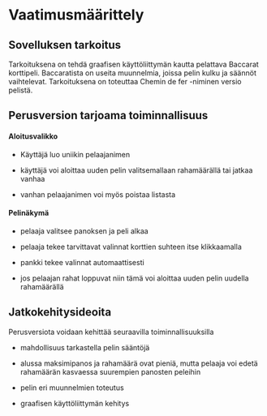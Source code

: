 # Vaatimusmäärittely

## Sovelluksen tarkoitus

Tarkoituksena on tehdä graafisen käyttöliittymän kautta pelattava Baccarat korttipeli. Baccaratista on useita muunnelmia, 
joissa pelin kulku ja säännöt vaihtelevat. Tarkoituksena on toteuttaa Chemin de fer -niminen versio pelistä. 
 
## Perusversion tarjoama toiminnallisuus

#### Aloitusvalikko

* Käyttäjä luo uniikin pelaajanimen

* käyttäjä voi aloittaa uuden pelin valitsemallaan rahamäärällä tai jatkaa vanhaa

* vanhan pelaajanimen voi myös poistaa listasta

#### Pelinäkymä

* pelaaja valitsee panoksen ja peli alkaa

* pelaaja tekee tarvittavat valinnat korttien suhteen itse klikkaamalla

* pankki tekee valinnat automaattisesti

* jos pelaajan rahat loppuvat niin tämä voi aloittaa uuden pelin uudella rahamäärällä

## Jatkokehitysideoita

Perusversiota voidaan kehittää seuraavilla toiminnallisuuksilla

* mahdollisuus tarkastella pelin sääntöjä

* alussa maksimipanos ja rahamäärä ovat pieniä, mutta pelaaja voi edetä rahamäärän kasvaessa suurempien panosten peleihin

* pelin eri muunnelmien toteutus

* graafisen käyttöliittymän kehitys

